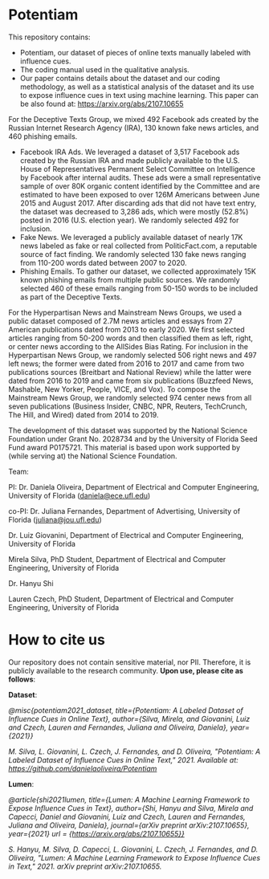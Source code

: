 # Potentiam

This repository contains:
* Potentiam, our dataset of pieces of online texts manually labeled with influence cues.
* The coding manual used in the qualitative analysis.
* Our paper contains details about the dataset and our coding methodology, as well as a statistical analysis of the dataset and its use to expose influence cues in text using machine learning. This paper can be also found at: https://arxiv.org/abs/2107.10655 

For the Deceptive Texts Group, we mixed 492 Facebook ads created by the Russian Internet Research Agency (IRA), 130 known fake news articles, and 460 phishing emails. 
* Facebook IRA Ads. We leveraged a dataset of 3,517 Facebook ads created by the Russian IRA and made publicly available to the U.S. House of Representatives Permanent Select Committee on Intelligence  by Facebook after internal audits. These ads were a small representative sample of over 80K organic content identified by the Committee and are estimated to have been exposed to over 126M Americans between June 2015 and August 2017. After discarding ads that did not have text entry, the dataset was decreased to 3,286 ads, which were mostly (52.8%) posted in 2016 (U.S. election year). We randomly selected 492 for inclusion. 
* Fake News. We leveraged a publicly available dataset of nearly 17K news labeled as fake or real collected from PoliticFact.com, a reputable source of fact finding. We randomly selected 130 fake news ranging from 110-200 words dated between 2007 to 2020. 
* Phishing Emails. To gather our dataset, we collected approximately 15K known phishing emails from multiple public sources. We randomly selected 460 of these emails ranging from 50-150 words to be included as part of the Deceptive Texts.

For the Hyperpartisan News and Mainstream News Groups, we used a public dataset composed of 2.7M news articles and essays from 27 American publications dated from 2013 to early 2020. We first selected articles ranging from 50-200 words and then classified them as left, right, or center news according to the AllSides Bias Rating. For inclusion in the Hyperpartisan News Group, we randomly selected 506 right news and 497 left news; the former were dated from 2016 to 2017 and came from two publications sources (Breitbart and National Review) while the latter were dated from 2016 to 2019 and came from six publications (Buzzfeed News, Mashable, New Yorker, People, VICE, and Vox). To compose the Mainstream News Group, we randomly selected 974 center news from all seven publications (Business Insider, CNBC, NPR, Reuters, TechCrunch, The Hill, and Wired) dated from 2014 to 2019.

The development of this dataset was supported by the National Science Foundation under Grant No. 2028734 and by the University of Florida Seed Fund award P0175721. This material is based upon work supported by (while serving at) the National Science Foundation.

Team: 

PI: Dr. Daniela Oliveira, Department of Electrical and Computer Engineering, University of Florida (daniela@ece.ufl.edu)

co-PI: Dr. Juliana Fernandes, Department of Advertising, University of Florida (juliana@jou.ufl.edu)

Dr. Luiz Giovanini, Department of Electrical and Computer Engineering, University of Florida

Mirela Silva, PhD Student, Department of Electrical and Computer Engineering, University of Florida

Dr. Hanyu Shi

Lauren Czech, PhD Student, Department of Electrical and Computer Engineering, University of Florida


# How to cite us

Our repository does not contain sensitive material, nor PII. Therefore, it is publicly available to the research community. **Upon use, please cite as follows**:

**Dataset**: 

*@misc{potentiam2021_dataset, 
title={Potentiam: A Labeled Dataset of Influence Cues in Online Text}, 
author={Silva, Mirela, and Giovanini, Luiz and Czech, Lauren and Fernandes, Juliana and Oliveira, Daniela}, 
year={2021}}*

*M. Silva, L. Giovanini, L. Czech, J. Fernandes, and D. Oliveira, "Potentiam: A Labeled Dataset of Influence Cues in Online Text," 2021. Available at: https://github.com/danielaoliveira/Potentiam*

**Lumen**: 

*@article{shi2021lumen,
  title={Lumen: A Machine Learning Framework to Expose Influence Cues in Text},
  author={Shi, Hanyu and Silva, Mirela and Capecci, Daniel and Giovanini, Luiz and Czech, Lauren and Fernandes, Juliana and Oliveira, Daniela},
  journal={arXiv preprint arXiv:2107.10655},
  year={2021}
  url = {https://arxiv.org/abs/2107.10655}}*

*S. Hanyu, M. Silva, D. Capecci, L. Giovanini, L. Czech, J. Fernandes, and D. Oliveira, "Lumen: A Machine Learning Framework to Expose Influence Cues in Text," 2021. arXiv preprint arXiv:2107.10655.*
